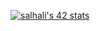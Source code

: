 
<a href="https://github.com/oakoudad/badge42"><img src="https://badge.mediaplus.ma/black/salhali" alt="salhali's 42 stats" /></a>
